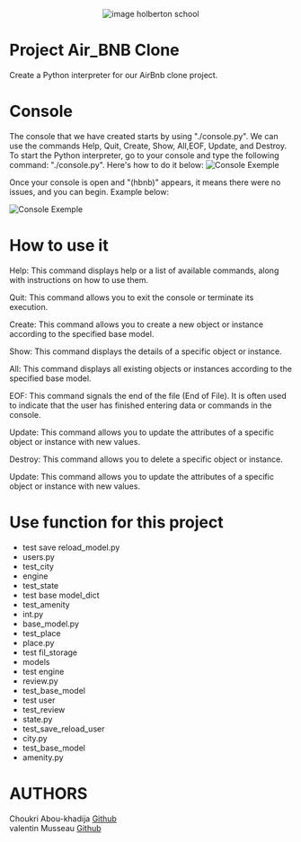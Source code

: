 <p align="center">
<picture>
 <source media="(prefers-color-scheme: dark)" srcset="https://images.squarespace-cdn.com/content/v1/5a4bfe8bf09ca4228ceca3b7/1539139199598-ANH454IHZI1OKWONKRXY/logo.jpg?format=2500w">
 <source media="(prefers-color-scheme: light)" srcset="https://encrypted-tbn0.gstatic.com/images?q=tbn:ANd9GcQIrK23KvJPB7XdZrIk9mHwe3GZvtsUZLjkh-eG6KRgCLeWu3MW0kFcggq4COpLmeZviQ&usqp=CAU">
 <img alt="image holberton school" src="https://apply.holbertonschool.com/auth/sign_up?country=fr&locale=fr">
</picture>
</p>

# Project Air_BNB Clone 
Create a Python interpreter for our AirBnb clone project.

# Console

The console that we have created starts by using "./console.py". We can use the commands Help, Quit, Create, Show, All,EOF, Update, and Destroy.
To start the Python interpreter, go to your console and type the following command: "./console.py". Here's how to do it below:
![Console Exemple](https://private-user-images.githubusercontent.com/146731868/311446628-d75e3762-963e-45ff-ba49-ac5d991a0cff.png?jwt=eyJhbGciOiJIUzI1NiIsInR5cCI6IkpXVCJ9.eyJpc3MiOiJnaXRodWIuY29tIiwiYXVkIjoicmF3LmdpdGh1YnVzZXJjb250ZW50LmNvbSIsImtleSI6ImtleTUiLCJleHAiOjE3MDk5OTc5NjAsIm5iZiI6MTcwOTk5NzY2MCwicGF0aCI6Ii8xNDY3MzE4NjgvMzExNDQ2NjI4LWQ3NWUzNzYyLTk2M2UtNDVmZi1iYTQ5LWFjNWQ5OTFhMGNmZi5wbmc_WC1BbXotQWxnb3JpdGhtPUFXUzQtSE1BQy1TSEEyNTYmWC1BbXotQ3JlZGVudGlhbD1BS0lBVkNPRFlMU0E1M1BRSzRaQSUyRjIwMjQwMzA5JTJGdXMtZWFzdC0xJTJGczMlMkZhd3M0X3JlcXVlc3QmWC1BbXotRGF0ZT0yMDI0MDMwOVQxNTIxMDBaJlgtQW16LUV4cGlyZXM9MzAwJlgtQW16LVNpZ25hdHVyZT1kMDMxZjU5YTBmZTIxZDUyMDI5ODM0OWI5MWYzNTllNWQ4ZDA2ZTJjZDdkNWRiY2I3ZjFhY2MzMmM0M2IyNzhiJlgtQW16LVNpZ25lZEhlYWRlcnM9aG9zdCZhY3Rvcl9pZD0wJmtleV9pZD0wJnJlcG9faWQ9MCJ9.8N_CbfTJQ6PXC2D6CxWMDInAUj9JsRzZpH_0sTar2GY)

Once your console is open and "(hbnb)" appears, it means there were no issues, and you can begin. Example below:

![Console Exemple](https://private-user-images.githubusercontent.com/146731868/311447593-981ad0d9-d3ff-4487-8e1e-74dff8418ab9.png?jwt=eyJhbGciOiJIUzI1NiIsInR5cCI6IkpXVCJ9.eyJpc3MiOiJnaXRodWIuY29tIiwiYXVkIjoicmF3LmdpdGh1YnVzZXJjb250ZW50LmNvbSIsImtleSI6ImtleTUiLCJleHAiOjE3MDk5OTg4MTUsIm5iZiI6MTcwOTk5ODUxNSwicGF0aCI6Ii8xNDY3MzE4NjgvMzExNDQ3NTkzLTk4MWFkMGQ5LWQzZmYtNDQ4Ny04ZTFlLTc0ZGZmODQxOGFiOS5wbmc_WC1BbXotQWxnb3JpdGhtPUFXUzQtSE1BQy1TSEEyNTYmWC1BbXotQ3JlZGVudGlhbD1BS0lBVkNPRFlMU0E1M1BRSzRaQSUyRjIwMjQwMzA5JTJGdXMtZWFzdC0xJTJGczMlMkZhd3M0X3JlcXVlc3QmWC1BbXotRGF0ZT0yMDI0MDMwOVQxNTM1MTVaJlgtQW16LUV4cGlyZXM9MzAwJlgtQW16LVNpZ25hdHVyZT02MDllZDQ1MjU4YWNjZjFiMDQ4ZDkxMjU5Y2Q1MGMxNjBhYWJmNWYxY2QyOGU5ZWNiYzkzY2YwMjZkZGYyNDM1JlgtQW16LVNpZ25lZEhlYWRlcnM9aG9zdCZhY3Rvcl9pZD0wJmtleV9pZD0wJnJlcG9faWQ9MCJ9._s0n0KvGRFiK8NhKNeg-HWwCd1yI5hDAYVcbMiPUuzo)

# How to use it

Help: This command displays help or a list of available commands, along with instructions on how to use them.

Quit: This command allows you to exit the console or terminate its execution.

Create: This command allows you to create a new object or instance according to the specified base model.

Show: This command displays the details of a specific object or instance.

All: This command displays all existing objects or instances according to the specified base model.

EOF: This command signals the end of the file (End of File). It is often used to indicate that the user has finished entering data or commands in the console.

Update: This command allows you to update the attributes of a specific object or instance with new values.

Destroy: This command allows you to delete a specific object or instance.

Update: This command allows you to update the attributes of a specific object or instance with new values.

# Use function for this project
- test save reload_model.py
- users.py
- test_city
- engine
- test_state
- test base model_dict
- test_amenity
- int.py
- base_model.py
- test_place
- place.py
- test fil_storage
- models
- test engine
- review.py
- test_base_model
- test user
- test_review
- state.py
- test_save_reload_user
- city.py
- test_base_model
- amenity.py

# AUTHORS
Choukri Abou-khadija <a href="https://github.com/choukri33?tab=repositories">Github</a>
<br/>
valentin Musseau   <a href="">Github</a>




